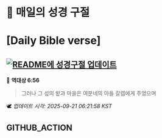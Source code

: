 # 🙏 매일의 성경 구절
# [Daily Bible verse]
## [![README에 성경구절 업데이트](https://github.com/DONGSUKA/first_test/actions/workflows/update-readme-bible.yml/badge.svg)](https://github.com/DONGSUKA/first_test/actions/workflows/update-readme-bible.yml)
<!-- START_BIBLE_VERSE -->
📖 **역대상 6:56**
> 그러나 그 성의 밭과 마을은 여분네의 아들 갈렙에게 주었으며

🕊️ _업데이트 시각: 2025-09-21 06:21:58 KST_
  <!-- END_BIBLE_VERSE -->
## GITHUB_ACTION

